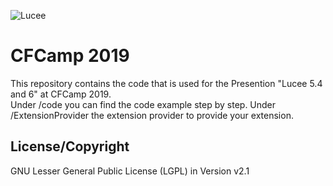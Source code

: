 ![Lucee](https://bitbucket.org/repo/rX87Rq/images/3392835614-logo-1-color-black-small.png)
 
CFCamp 2019
===========

This repository contains the code that is used for the Presention "Lucee 5.4 and 6" at CFCamp 2019.  
Under /code you can find the code example step by step.  Under /ExtensionProvider the extension provider to provide your extension.

License/Copyright
-----------------
GNU Lesser General Public License (LGPL) in Version v2.1 
